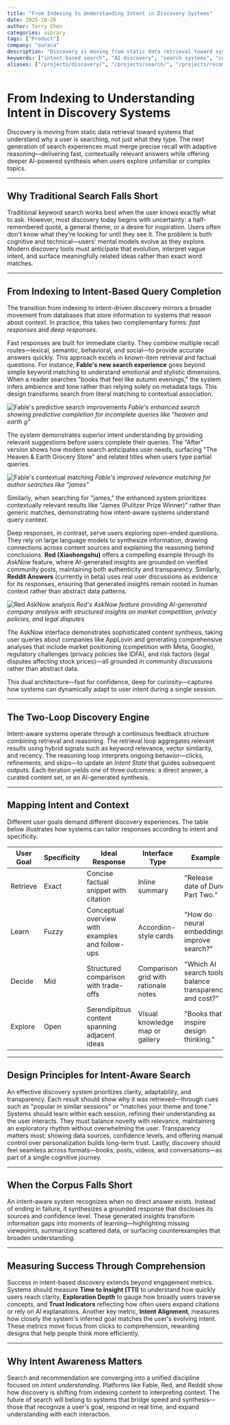```yaml
---
title: "From Indexing to Understanding Intent in Discovery Systems"
date: 2025-10-26
author: Terry Chen
categories: aibrary
tags: ["Product"]
company: "ouraca"
description: "Discovery is moving from static data retrieval toward systems that understand why a user is searching, not just what they type. The next generation of search experiences must merge precise recall with adaptive reasoning."
keywords: ["intent-based search", "AI discovery", "search systems", "content recommendation", "user intent", "semantic search", "discovery systems", "search AI"]
aliases: ["/projects/discovery/", "/projects/search/", "/projects/recommendation/"]
---
```


# From Indexing to Understanding Intent in Discovery Systems

Discovery is moving from static data retrieval toward systems that understand why a user is searching, not just what they type. The next generation of search experiences must merge precise recall with adaptive reasoning—delivering fast, contextually relevant answers while offering deeper AI-powered synthesis when users explore unfamiliar or complex topics.

---

## Why Traditional Search Falls Short

Traditional keyword search works best when the user knows exactly what to ask. However, most discovery today begins with uncertainty: a half-remembered quote, a general theme, or a desire for inspiration. Users often don't know what they're looking for until they see it. The problem is both cognitive and technical—users' mental models evolve as they explore. Modern discovery tools must anticipate that evolution, interpret vague intent, and surface meaningfully related ideas rather than exact word matches.

---

## From Indexing to Intent-Based Query Completion

The transition from indexing to intent-driven discovery mirrors a broader movement from databases that store information to systems that reason about context. In practice, this takes two complementary forms: *fast responses* and *deep responses*.

Fast responses are built for immediate clarity. They combine multiple recall routes—lexical, semantic, behavioral, and social—to provide accurate answers quickly. This approach excels in known-item retrieval and factual questions. For instance, **Fable's new search experience** goes beyond simple keyword matching to understand emotional and stylistic dimensions. When a reader searches "books that feel like autumn evenings," the system infers ambience and tone rather than relying solely on metadata tags. This design transforms search from literal matching to contextual association.

![Fable's predictive search improvements](/images/product/intent-discovery/fable-predictive-search.png)
*Fable's enhanced search showing predictive completion for incomplete queries like "heaven and earth g"*

The system demonstrates superior intent understanding by providing relevant suggestions before users complete their queries. The "After" version shows how modern search anticipates user needs, surfacing "The Heaven & Earth Grocery Store" and related titles when users type partial queries.

![Fable's contextual matching](/images/product/intent-discovery/fable-relevant-matches.png)
*Fable's improved relevance matching for author searches like "james"*

Similarly, when searching for "james," the enhanced system prioritizes contextually relevant results like "James (Pulitzer Prize Winner)" rather than generic matches, demonstrating how intent-aware systems understand query context.

Deep responses, in contrast, serve users exploring open-ended questions. They rely on large language models to synthesize information, drawing connections across content sources and explaining the reasoning behind conclusions. **Red (Xiaohongshu)** offers a compelling example through its *AskNow* feature, where AI-generated insights are grounded on verified community posts, maintaining both authenticity and transparency. Similarly, **Reddit Answers** (currently in beta) uses real user discussions as evidence for its responses, ensuring that generated insights remain rooted in human context rather than abstract data patterns.

![Red AskNow analysis](/images/product/intent-discovery/red-asknow-results.png)
*Red's AskNow feature providing AI-generated company analysis with structured insights on market competition, privacy policies, and legal disputes*

The AskNow interface demonstrates sophisticated content synthesis, taking user queries about companies like AppLovin and generating comprehensive analyses that include market positioning (competition with Meta, Google), regulatory challenges (privacy policies like IDFA), and risk factors (legal disputes affecting stock prices)—all grounded in community discussions rather than abstract data.

This dual architecture—fast for confidence, deep for curiosity—captures how systems can dynamically adapt to user intent during a single session.

---

## The Two-Loop Discovery Engine

Intent-aware systems operate through a continuous feedback structure combining retrieval and reasoning. The retrieval loop aggregates relevant results using hybrid signals such as keyword relevance, vector similarity, and recency. The reasoning loop interprets ongoing behavior—clicks, refinements, and skips—to update an *Intent State* that guides subsequent outputs. Each iteration yields one of three outcomes: a direct answer, a curated content set, or an AI-generated synthesis.

---

## Mapping Intent and Context

Different user goals demand different discovery experiences. The table below illustrates how systems can tailor responses according to intent and specificity.

| User Goal | Specificity | Ideal Response                                   | Interface Type                       | Example                                                |
| --------- | ----------- | ------------------------------------------------ | ------------------------------------ | ------------------------------------------------------ |
| Retrieve  | Exact       | Concise factual snippet with citation            | Inline summary                       | "Release date of Dune Part Two."                       |
| Learn     | Fuzzy       | Conceptual overview with examples and follow-ups | Accordion-style cards                | "How do neural embeddings improve search?"             |
| Decide    | Mid         | Structured comparison with trade-offs            | Comparison grid with rationale notes | "Which AI search tools balance transparency and cost?" |
| Explore   | Open        | Serendipitous content spanning adjacent ideas    | Visual knowledge map or gallery      | "Books that inspire design thinking."                  |

---

## Design Principles for Intent-Aware Search

An effective discovery system prioritizes clarity, adaptability, and transparency. Each result should show why it was retrieved—through cues such as "popular in similar sessions" or "matches your theme and tone." Systems should learn within each session, refining their understanding as the user interacts. They must balance novelty with relevance, maintaining an exploratory rhythm without overwhelming the user. Transparency matters most: showing data sources, confidence levels, and offering manual control over personalization builds long-term trust. Lastly, discovery should feel seamless across formats—books, posts, videos, and conversations—as part of a single cognitive journey.

---

## When the Corpus Falls Short

An intent-aware system recognizes when no direct answer exists. Instead of ending in failure, it synthesizes a grounded response that discloses its sources and confidence level. These generated insights transform information gaps into moments of learning—highlighting missing viewpoints, summarizing scattered data, or surfacing counterexamples that broaden understanding.

---

## Measuring Success Through Comprehension

Success in intent-based discovery extends beyond engagement metrics. Systems should measure **Time to Insight (TTI)** to understand how quickly users reach clarity, **Exploration Depth** to gauge how broadly users traverse concepts, and **Trust Indicators** reflecting how often users expand citations or rely on AI explanations. Another key metric, **Intent Alignment**, measures how closely the system's inferred goal matches the user's evolving intent. These metrics move focus from clicks to comprehension, rewarding designs that help people think more efficiently.

---

## Why Intent Awareness Matters

Search and recommendation are converging into a unified discipline focused on *intent understanding*. Platforms like Fable, Red, and Reddit show how discovery is shifting from indexing content to interpreting context. The future of search will belong to systems that bridge speed and synthesis—those that recognize a user's goal, respond in real time, and expand understanding with each interaction.